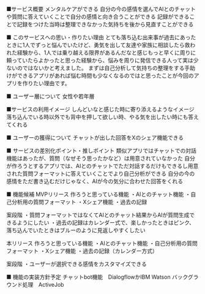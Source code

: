 ■サービス概要
メンタルケアができる
自分の今の感情を選んでAIとのチャットや質問に答えていくことで自分の感情と向き合うことができる
記録ができることで記録をつけた当時は整理できなかった気持ちを後から見直すことができる

■ このサービスへの思い・作りたい理由
とても落ち込む出来事が過去にあったときに1人でずっと悩んでいたけど、勇気を出して友達や家族に相談したら救われた経験から、1人では乗り越える限界があるんだなと感じもっと早くに周りに頼っていたらよかったと思った経験から、悩みを周りに発信できる人って実は少ないのではないかと考えました。
まずは自己分析して気持ちの整理をする手助けができるアプリがあれば悩む時間も少なくなるのではと思ったことが今回のアプリを作りたい理由です。

■ ユーザー層について
女性や若年層

■サービスの利用イメージ
しんどいなと感じた時に寄り添えるようなイメージ
落ち込んでいる時以外でも背中を押して欲しい時、やる気を出したい時にも答えてくれる

■ ユーザーの獲得について
チャットが出した回答をXのシェア機能できる

■ サービスの差別化ポイント・推しポイント
類似アプリではチャットでの対話機能はあったが、質問（なぜそう思ったかなど）は用意されていなかった
自分が作ろうとするアプリでは、AIとのチャットでただ対話するだけもできるし用意された質問フォーマットに答えていくことでより自己分析ができる
自分の今の感情をただ書き込むだけじゃなく、AIが今の気分に合わせた回答をくれる


■ 機能候補
MVPリリース
作ろうと思っている機能
・AIとのチャット機能
・自己分析用の質問フォーマット
・Xシェア機能
・過去の記録


案段階
・質問フォーマットではなくてAIとのチャット結果からAIが質問生成できるようにしたい
・過去の記録はカレンダー式で、楽しかったときはピンク、落ち込んでいたときはブルーのように見返しやすくしたい

本リリース
作ろうと思っている機能
・AIとのチャット機能
・自己分析用の質問フォーマット
・Xシェア機能
・過去の記録（カレンダー方式）

案段階
・ユーザーが選択できる感情をカスタマイズできる

■ 機能の実装方針予定
チャットbot機能　DialogflowかIBM Watson
バックグラウンド処理　ActiveJob
